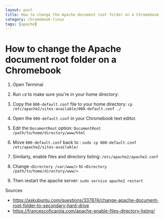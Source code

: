 ```yaml
---
layout: post
title: How to change the Apache document root folder on a Chromebook
category: chromebook-linux
tags: [apache]
---
```

# How to change the Apache document root folder on a Chromebook

1. Open Terminal
2. Run `cd` to make sure you're in your home directory:
3. Copy the `000-default.conf` file to your home directory:
`cp /etc/apache2/sites-available/000-default.conf ./`
4. Open the `000-default.conf` in your Chromebook text editor.
5. Edit the `DocumentRoot` option:
`DocumentRoot /path/to/home/directory/www/html`
6. Move `000-default.conf` back to :
`sudo cp 000-default.conf /etc/apache2/sites-available/`

7. Similarly, enable files and directory listing:
`/etc/apache2/apache2.conf`
8. Change `<Directory /var/www/>` to `<Directory /path/to/home/directory/www/>`
9. Then restart the apache server:
`sudo service apache2 restart`



Sources

- https://askubuntu.com/questions/337874/change-apache-document-root-folder-to-secondary-hard-drive
- https://francescoficarola.com/apache-enable-files-directory-listing/
